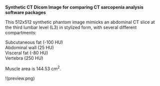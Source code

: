 **Synthetic CT Dicom Image for comparing CT sarcopenia analysis software packages** 

This 512x512 synthetic phantom image mimicks an abdominal CT slice at the third lumbar level (L3) in stylized form, with several different compartments: 

Subcutaneous fat (-100 HU)   
Abdominal wall (25 HU)   
Visceral fat (-80 HU)    
Vertebra (250 HU)   


Muscle area is 144.53 cm<sup>2</sup>.


!(preview.png)
